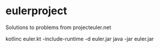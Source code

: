# eulerproject
Solutions to problems from projecteuler.net


kotlinc euler.kt -include-runtime -d euler.jar
java -jar euler.jar
